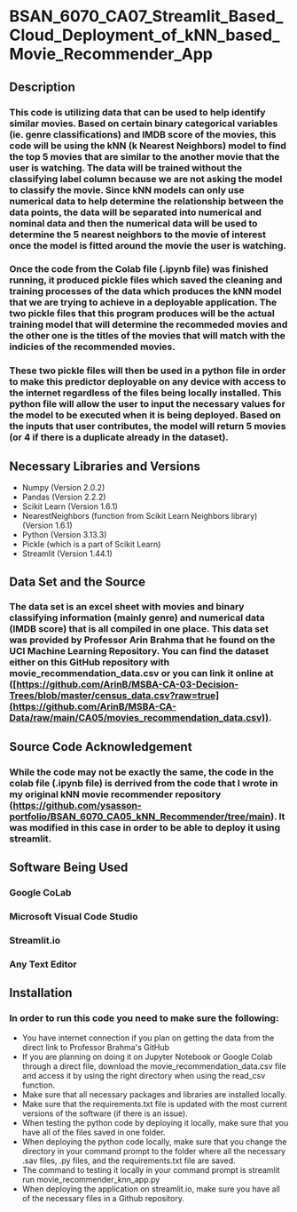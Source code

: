 # BSAN_6070_CA07_Streamlit_Based_Cloud_Deployment_of_kNN_based_Movie_Recommender_App

## Description

### This code is utilizing data that can be used to help identify similar movies. Based on certain binary categorical variables (ie. genre classifications) and IMDB score of the movies, this code will be using the kNN (k Nearest Neighbors) model to find the top 5 movies that are similar to the another movie that the user is watching. The data will be trained without the classifying label column because we are not asking the model to classify the movie. Since kNN models can only use numerical data to help determine the relationship between the data points, the data will be separated into numerical and nominal data and then the numerical data will be used to determine the 5 nearest neighbors to the movie of interest once the model is fitted around the movie the user is watching.  

### Once the code from the Colab file (.ipynb file) was finished running, it produced pickle files which saved the cleaning and training processes of the data which produces the kNN model that we are trying to achieve in a deployable application. The two pickle files that this program produces will be the actual training model that will determine the recommeded movies and the other one is the titles of the movies that will match with the indicies of the recommended movies. 

### These two pickle files will then be used in a python file in order to make this predictor deployable on any device with access to the internet regardless of the files being locally installed. This python file will allow the user to input the necessary values for the model to be executed when it is being deployed. Based on the inputs that user contributes, the model will return 5 movies (or 4 if there is a duplicate already in the dataset). 

## Necessary Libraries and Versions

* Numpy (Version 2.0.2)
* Pandas (Version 2.2.2)
* Scikit Learn (Version 1.6.1)
* NearestNeighbors (function from Scikit Learn Neighbors library) (Version 1.6.1)
* Python (Version 3.13.3)
* Pickle (which is a part of Scikit Learn)
* Streamlit (Version 1.44.1)

## Data Set and the Source

### The data set is an excel sheet with movies and binary classifying information (mainly genre) and numerical data (IMDB score) that is all compiled in one place. This data set was provided by Professor Arin Brahma that he found on the UCI Machine Learning Repository. You can find the dataset either on this GitHub repository with movie_recommendation_data.csv or you can link it online at ([https://github.com/ArinB/MSBA-CA-03-Decision-Trees/blob/master/census_data.csv?raw=true](https://github.com/ArinB/MSBA-CA-Data/raw/main/CA05/movies_recommendation_data.csv)). 

## Source Code Acknowledgement

### While the code may not be exactly the same, the code in the colab file (.ipynb file) is derrived from the code that I wrote in my original kNN movie recommender repository (https://github.com/ysasson-portfolio/BSAN_6070_CA05_kNN_Recommender/tree/main). It was modified in this case in order to be able to deploy it using streamlit.

## Software Being Used

### Google CoLab
### Microsoft Visual Code Studio
### Streamlit.io
### Any Text Editor


## Installation

### In order to run this code you need to make sure the following:
* You have internet connection if you plan on getting the data from the direct link to Professor Brahma's GitHub
* If you are planning on doing it on Jupyter Notebook or Google Colab through a direct file, download the movie_recommendation_data.csv file and access it by using the right directory when using the read_csv function.
* Make sure that all necessary packages and libraries are installed locally.
* Make sure that the requirements.txt file is updated with the most current versions of the software (if there is an issue).
* When testing the python code by deploying it locally, make sure that you have all of the files saved in one folder.
* When deploying the python code locally, make sure that you change the directory in your command prompt to the folder where all the necessary .sav files, .py files, and the requirements.txt file are saved.
* The command to testing it locally in your command prompt is streamlit run movie_recommender_knn_app.py
* When deploying the application on streamlit.io, make sure you have all of the necessary files in a Github repository. 
